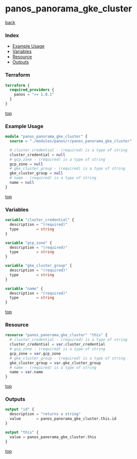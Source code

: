 # panos_panorama_gke_cluster

[back](../panos.md)

### Index

- [Example Usage](#example-usage)
- [Variables](#variables)
- [Resource](#resource)
- [Outputs](#outputs)

### Terraform

```terraform
terraform {
  required_providers {
    panos = ">= 1.8.1"
  }
}
```

[top](#index)

### Example Usage

```terraform
module "panos_panorama_gke_cluster" {
  source = "./modules/panos/r/panos_panorama_gke_cluster"

  # cluster_credential - (required) is a type of string
  cluster_credential = null
  # gcp_zone - (required) is a type of string
  gcp_zone = null
  # gke_cluster_group - (required) is a type of string
  gke_cluster_group = null
  # name - (required) is a type of string
  name = null
}
```

[top](#index)

### Variables

```terraform
variable "cluster_credential" {
  description = "(required)"
  type        = string
}

variable "gcp_zone" {
  description = "(required)"
  type        = string
}

variable "gke_cluster_group" {
  description = "(required)"
  type        = string
}

variable "name" {
  description = "(required)"
  type        = string
}
```

[top](#index)

### Resource

```terraform
resource "panos_panorama_gke_cluster" "this" {
  # cluster_credential - (required) is a type of string
  cluster_credential = var.cluster_credential
  # gcp_zone - (required) is a type of string
  gcp_zone = var.gcp_zone
  # gke_cluster_group - (required) is a type of string
  gke_cluster_group = var.gke_cluster_group
  # name - (required) is a type of string
  name = var.name
}
```

[top](#index)

### Outputs

```terraform
output "id" {
  description = "returns a string"
  value       = panos_panorama_gke_cluster.this.id
}

output "this" {
  value = panos_panorama_gke_cluster.this
}
```

[top](#index)